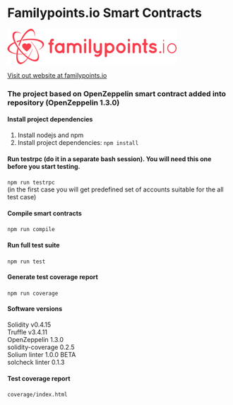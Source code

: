 # Familypoints.io Smart Contracts
[![](logo-red.png)](https://familypoints.io)

[Visit out website at familypoints.io](https://familypoints.io)

### The project based on OpenZeppelin smart contract added into repository (OpenZeppelin 1.3.0)

#### Install project dependencies
1. Install nodejs and npm
2. Install project dependencies: `npm install`

#### Run testrpc (do it in a separate bash session). You will need this one before you start testing.
`npm run testrpc`   
(in the first case you will get predefined set of accounts suitable for the all test case)

#### Compile smart contracts
`npm run compile`  

#### Run full test suite
`npm run test`  

#### Generate test coverage report
`npm run coverage`     

#### Software versions
Solidity v0.4.15  
Truffle v3.4.11  
OpenZeppelin 1.3.0  
solidity-coverage 0.2.5  
Solium linter 1.0.0 BETA  
solcheck linter 0.1.3  

#### Test coverage report
`coverage/index.html`